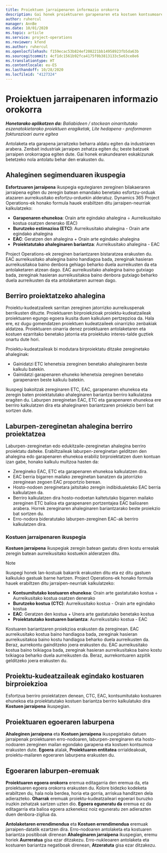 ```yaml
---
title: Proiektuen jarraipenaren informazio orokorra
description: Gai honek proiektuaren garapenaren eta kostuen kontsumoaren jarraipena egiteari buruzko informazioa ematen du.
author: ruhercul
manager: AnnBe
ms.date: 10/01/2020
ms.topic: article
ms.service: project-operations
ms.reviewer: kfend
ms.author: ruhercul
ms.openlocfilehash: f159ecac53b824ef208221bb14958923fb5da63b
ms.sourcegitcommit: 4cf1dc1561b92fca4175f0b3813133c5e63ce8e6
ms.translationtype: HT
ms.contentlocale: eu-ES
ms.lasthandoff: 10/28/2020
ms.locfileid: "4127324"
---
```

# <a name="project-tracking-overview"></a>Proiektuen jarraipenaren informazio orokorra

_**Honetarako aplikatzen da:** Baliabideen / stockean oinarritutako eszenatokietarako proiektuen eragiketak, Lite hedapena - proformaren fakturazioari aurre egitea_

Antolaketa eta garapena jarraitzeko beharra aldatu egiten da industriaren arabera. Zenbait industriak jarraipen zehatza egiten du; beste batzuek jarraipen orokorragoa egiten dute. Gai honek erakundearen eskakizunak betetzeko nola antolatu behar den erakusten du.

## <a name="effort-tracking-view"></a>Ahaleginen segimenduaren ikuspegia

**Esfortzuaren jarraipena** ikuspegia egutegiaren zereginen bilakaeraren jarraipena egiten du zeregin batean emandako benetako esfortzu-orduak atazaren aurreikusitako esfortzu-orduekin alderatuz. Dynamics 365 Project Operations-ek honako formula hauek erabiltzen ditu jarraipen-neurriak kalkulatzeko:

- **Garapenaren ehunekoa**: Orain arte egindako ahalegina ÷ Aurreikusitako kostua osatzen denerako (EAC) 
- **Burutzeko estimazioa (ETC)**: Aurreikusitako ahalegina - Orain arte egindako ahalegina 
- **EAC**: Geratzen den ahalegina + Orain arte egindako ahalegina 
- **Proiektatutako ahaleginaren bariantza**: Aurreikusitako ahalegina - EAC

Project Operations-ek zereginen bariantzaren bistaratzea erakusten du. EAC aurreikusitako ahalegina baino handiagoa bada, zereginak hasieran aurreikusitakoa baino denbora gehiago beharko duela aurreikusten da eta antolaketaren atzean dago. EAC aurreikusitako ahalegina baino gutxiago bada, zereginak hasieran aurreikusitakoa baino denbora gutxiago beharko duela aurreikusten da eta antolaketaren aurrean dago.

## <a name="reprojecting-effort"></a>Berriro proiektatzeko ahalegina

Proiektu-kudeatzaileek sarritan zereginen jatorrizko aurreikuspenak berrikusten dituzte. Proiektuaren birproiekzioak proiektu-kudeatzaileak proiektuaren egungo egoera ikusita duen kalkuluen pertzepzioa da. Hala ere, ez dugu gomendatzen proiektuen kudeatzaileek oinarrizko zenbakiak aldatzea. Proiektuaren oinarria denez proiektuaren antolaketaren eta kostuen ezarritako benetako jatorria eta proiektuko interes-talde guztiek onartu dute hori.

Proiektu-kudeatzaileak bi modutara birproiektatu ditzake zereginetako ahaleginak:

- Gainidatzi ETC lehenetsia zereginen benetako ahaleginaren beste kalkulu batekin. 
- Gainidatzi garapenaren ehuneko lehenetsia zereginen benetako garapenaren beste kalkulu batekin.

Ikuspegi bakoitzak zereginaren ETC, EAC, garapenaren ehunekoa eta zeregin baten proiektatutako ahaleginaren bariantza berriro kalkulatzea eragiten du. Laburpen zereginetan EAC, ETC eta garapenaren ehunekoa ere berriro kalkulatzen dira eta ahaleginaren bariantzaren proiekzio berri bat sortzen dute.

## <a name="reprojection-of-effort-on-summary-tasks"></a>Laburpen-zereginetan ahalegina berriro proiektatzea

Laburpen-zereginetan edo edukitzaile-zereginetan ahalegina berriro proiektatu daiteke. Erabiltzaileak laburpen-zereginetan gelditzen den ahalegina edo garapenaren ehunekoa erabiliz birproiektatzen duen kontuan izan gabe, honako kalkulu multzoa hasten da:

- Zeregineko EAC, ETC eta garapenaren ehunekoa kalkulatzen dira.
- EAC berria bigarren mailako zereginetan banatzen da jatorrizko zereginean zegoen EAC proportzio berean.
- Hosto-nodoen zereginetara jaitsitako zeregin indibidualetako EAC berria kalkulatzen da. 
- Berriro kalkulatzen dira hosto-nodoetan kaltetutako bigarren mailako zereginen ETC balioa eta garapenaren portzentajea EAC balioaren arabera. Horrek zereginaren ahaleginaren bariantzarako beste proiekzio bat sortzen du. 
- Erro-nodora bideratutako laburpen-zereginen EAC-ak berriro kalkulatzen dira.

### <a name="cost-tracking-view"></a>Kostuen jarraipenaren ikuspegia 

**Kostuen jarraipena** ikuspegiak zeregin batean gastatu diren kostu errealak zeregin batean aurreikusitako kostuekin alderatzen ditu. 

> [!NOTE]
> Ikuspegi honek lan-kostuak bakarrik erakusten ditu eta ez ditu gastuen kalkuluko gastuak barne hartzen. Project Operations-ek honako formula hauek erabiltzen ditu jarraipen-neurriak kalkulatzeko:

- **Kontsumitutako kostuaren ehunekoa**: Orain arte gastatutako kostua ÷ Aurreikusitako kostua osatzen denerako
- **Burutzeko kostua (CTC)**: Aurreikusitako kostua - Orain arte egindako kostua
- **EAC**: Geratzen den kostua + Unera arte gastatutako benetako kostua
- **Proiektatutako kostuaren bariantza**: Aurreikusitako kostua - EAC

Kostuaren bariantzaren proiekzioa erakusten da zereginean. EAC aurreikusitako kostua baino handiagoa bada, zereginak hasieran aurreikusitakoa baino kostu handiagoa beharko duela aurreikusten da. Beraz, aurrekontu gainditzeko joera erakusten du. EAC aurreikusitako kostua baino txikiagoa bada, zereginak hasieran aurreikusitakoa baino kostu txikiagoa beharko duela aurreikusten da. Beraz, aurrekontuaren azpitik gelditzeko joera erakusten du.

## <a name="project-managers-reprojection-of-cost"></a>Proiektu-kudeatzaileak egindako kostuaren birproiekzioa

Esfortzua berriro proiektatzen denean, CTC, EAC, kontsumitutako kostuaren ehunekoa eta proiektatutako kostuen bariantza berriro kalkulatuko dira **Kostuen jarraipena** ikuspegian.

## <a name="project-status-summary"></a>Proiektuaren egoeraren laburpena

**Ahaleginen jarraipena** eta **Kostuen jarraipena** ikuspegietako datuen jarraipenak proiektuaren erro-nodoaren, laburpen-zereginaren eta hosto-nodoaren zereginen mailan egondako garapena eta kostuen kontsumoa erakusten dute. **Egoera** atalak, **Proiektuaren entitatea** orrialdeakoak, proiektu-mailaren egoeraren laburpena erakusten du.

## <a name="status-summary-fields"></a>Egoeraren laburpen-eremuak

**Proiektuaren egoera orokorra** eremua editagarria den eremua da, eta proiektuaren egoera orokorra erakusten du. Kolore bidezko kodeketa erabiltzen du, hala nola berdea, horia eta gorria, arriskua handitzen dela adierazteko. **Oharrak** eremuak proiektu-kudeatzaileari egoerari buruzko iruzkin zehatzak sartzen uzten dio. **Egoera eguneratu da** eremua ez da editagarria eta balioa egoera azkenekoz noiz eguneratu zen adierazten duen denbora-zigilua da.

**Antolaketaren errendimendua** eta **Kostuen errendimendua** eremuak jarraipen-datatik ezartzen dira. Erro-nodoaren antolaketa eta kostuaren bariantza positiboak direnean **Ahaleginaren jarraipena** ikuspegian, eremu horiek **Aurreratua** gisa ezar ditzakezu. Erro-nukleoaren antolaketa eta kostuaren bariantza negatiboak direnean, **Atzeratuta** gisa ezar ditzakezu.
